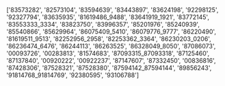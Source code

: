 ['83573282', '82573104', '83594639', '83443897', '83624198', '92298125', '92327794', '83635935', '81619486_9488', '83641919_1921', '83772145', '83553333_3334', '83823750', '83996357', '85201976', '85240939', '85540866', '85629964', '86075409_5410', '86079776_9777', '86220490', '81619511_9513', '82252956_2958', '82253362_3364', '86230203_0206', '86236474_6476', '86244113', '86263525', '86328049_8050', '87086073', '00093726', '00283813', '81574683', '87093315_87093318', '87125460', '87137840', '00920222', '00922237', '87147607', '87332450', '00836816', '87428306', '87528321', '87528380', '87594142_87594144', '89856243', '91814768_91814769', '92380595', '93106788']
